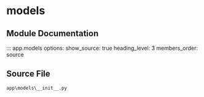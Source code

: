# models

## Module Documentation

::: app.models
    options:
        show_source: true
        heading_level: 3
        members_order: source

## Source File

`app\models\__init__.py`
